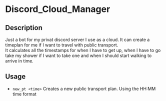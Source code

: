 # Discord_Cloud_Manager

## Description

Just a bot for my privat discord server I use as a cloud. It can create a timeplan for me if I want to travel with public transport.<br>
It calculates all the timestamps for when I have to get up, when I have to go take my shower if I want to take one and when I should start walking to arrive in time.

## Usage

* `new_pt <time>` Creates a new public transport plan. Using the HH:MM time format
